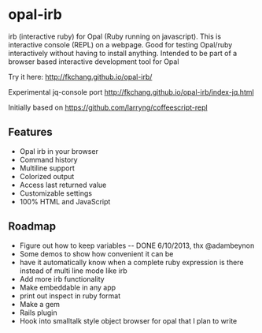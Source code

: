 opal-irb
=========

irb (interactive ruby) for Opal (Ruby running on javascript).  This is
interactive console (REPL) on a webpage. Good for testing Opal/ruby
interactively without having to install anything.  Intended to be part
of a browser based interactive development tool for Opal

Try it here: http://fkchang.github.io/opal-irb/

Experimental jq-console port http://fkchang.github.io/opal-irb/index-jq.html

Initially based on https://github.com/larryng/coffeescript-repl


Features
--------
* Opal irb in your browser
* Command history
* Multiline support
* Colorized output
* Access last returned value
* Customizable settings
* 100% HTML and JavaScript


Roadmap
-------
* Figure out how to keep variables -- DONE 6/10/2013, thx @adambeynon
* Some demos to show how convenient it can be
* have it automatically know when a complete ruby expression is there instead of multi line mode like irb
* Add more irb functionality
* Make embeddable in any app
* print out inspect in ruby format
* Make a gem
* Rails plugin
* Hook into smalltalk style object browser for opal that I plan to write
